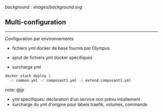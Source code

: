 $background:images/background.svg$
## Multi-configuration
---
Configuration par environnements

* fichiers yml docker de base fournis par Olympus

* ajout de fichiers yml docker spécifiques

* surcharge yml

```sh
docker stack deploy \
  -c common.yml -c composant1.yml -c extend.composant1.yml
```


note: @jp

* yml spécifiques: déclaration d'un service non prévu intiallement
* surcharge du yml d'origine pour labels traefik, volumes, commande
